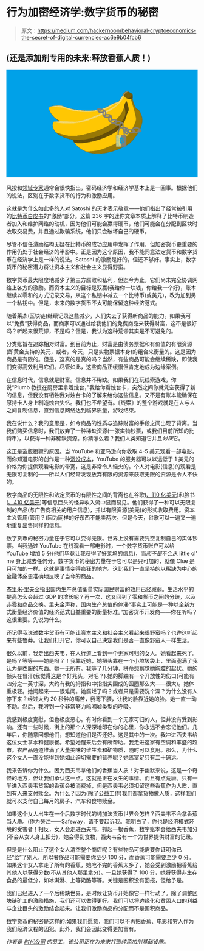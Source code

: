 # 行为加密经济学:数字货币的秘密

> 原文：<https://medium.com/hackernoon/behavioral-cryptoeconomics-the-secret-of-digital-currencies-ac6e9b04fcb6>

## (还是添加剂专用的未来:释放香蕉人质！)

![](img/9597bfc04703c3db110760101f3ca1c9.png)

风投和[领域专家](https://www.coindesk.com/making-sense-cryptoeconomics/)通常会很快指出，密码经济学和经济学基本上是一回事。根据他们的说法，区别在于数字货币的行为和激励应用。

这就是为什么如此多的人对 Satoshi 的天才表示敬意——他们指出了经常被引用的[比特币白皮书](https://bitcoin.org/bitcoin.pdf)的“激励”部分。这篇 236 字的迷你文章本质上解释了比特币制造者加入和维护网络的动机，因为他们可能会赢得硬币，他们可能会在分配到区块时收取交易费，并且通过欺骗系统，他们只会破坏自己的硬币。

尽管不信任激励结构无疑在比特币的成功应用中发挥了作用，但加密货币更重要的作用仍处于社会经济的半影中。正是因为这个原因，我不能同意法定货币和数字货币在经济学上是一样的说法。Satoshi 的激励是好的，但还不够好。事实上，数字货币的秘密潜力将让资本主义和社会主义显得野蛮。

数字货币最大限度地减少了第三方腐败和私利，但迄今为止，它们尚未完全协调网络上各方的激励。而资本主义的目标是双赢(我给你一块钱，你给我一个好)，账本继续以零和的方式记录交易，从这个私钥中减去一个比特币(或美元)，改为加到另一个私钥中。但是，未来的数字货币不太可能保留这种经济范式。

随着莱杰(区块链)继续记录这些减少，人们失去了获得新商品的能力。如果我可以“免费”获得商品，而商家可以通过给我他们的免费商品来获得财富，这不是很好吗？听起来很荒谬，不是吗？但是，我认为这种荒谬其实是不可避免的。

分类账旨在追踪相对财富。到目前为止，财富是由债务票据和有价值的有限资源(即黄金支持的美元，或者，今天，只是实物票据本身)的组合来衡量的。这是因为商品是有限的。但是，这真的是真的吗？当然，有些商品可能会继续稀缺，即使我们变得高效利用它们。尽管如此，这些商品正缓慢但肯定地成为边缘案例。

在信息时代，信息就是财富。信息并不稀缺。如果我们在玩线索游戏，你说“Plumb 教授在厨房里拿着烛台，”我给你看烛台卡，突然之间你就凭空获得了新的信息，但我没有牺牲我对烛台卡的了解来给你这些信息。又不是有账本能确保在原持卡人身上制造烛台失忆。我们也不希望有。《线索》的整个游戏就是在人与人之间复制信息，直到信息网络达到临界质量，游戏结束。

我在说什么？我的意思是，如今商品的性质与追踪财富的手段之间出现了背离。当我们购买信息时，我们放弃了一种稀缺资源(一张实物钞票，或我们目前所知的比特币)，以获得一种非稀缺资源。你猜怎么着？我们人类知道它并且*讨厌*它。

这正是盗版猖獗的原因。当 YouTube 和亚马逊向你收取 4-5 美元观看一部电影，而你知道电影的创作是一种[沉没成本](https://en.wikipedia.org/wiki/Sunk_cost)，YouTube 的服务器可以以远低于 1 美元的价格为你提供观看电影的带宽，这是非常令人恼火的。个人对电影(信息)的观看是无限可复制的——所以人们经常发现放弃有限的资源来获取无限的资源是令人不快的。

数字商品的无限性和法定货币的有限性之间的背离也在谷歌([、110 亿美元](https://www.statista.com/statistics/266206/googles-annual-global-revenue/))和脸书([、410 亿美元](https://www.statista.com/statistics/277229/facebooks-annual-revenue-and-net-income/))等信息巨头的怪异收入流中显而易见。他们获得了一种可以无限复制的产品(与广告商相关的用户信息)，并以有限资源(美元)的形式收取费用。资本主义管用(管用？)因为同样的好东西不能卖两次。但是今天，谷歌可以一遍又一遍地重复出售同样的信息。

数字货币的秘密力量在于它可以变得无限。世界上没有需要凭空复制自己的实体钞票。当我通过 YouTube 在线观看一部电影时，一个数字货币账户可以给 YouTube 增加 5 分(他们毕竟让我获得了好莱坞的信息)，而*而不是*不会从 little ol' me 身上减去任何分。数字货币的秘密力量在于它可以是只可加的，就像 Clue 是只可加的一样。这就是事情变得疯狂的地方。这比我们一直坚持的以稀缺为中心的金融体系更准确地反映了当今的商品。

[杰里米·里夫金指出](http://www.thefiscaltimes.com/Articles/2014/07/30/Zero-Marginal-Cost-Society-and-End-GDP)国内生产总值衡量实际国民财富的效用已经减弱。生活水平的提高怎么会超过 GDP 的增长呢？再一次，这又回到了零和货币之间的分歧，以及[非零和](https://en.wikipedia.org/wiki/Zero-sum_game#Non-zero-sum)商品交换。里夫金声称，国内生产总值的停滞“事实上可能是一种以全新方式衡量经济价值的经济范式日益重要的衡量标准。”加密货币开发商——你在听吗？这很重要。先说为什么。

还记得我说过数字货币有可能让资本主义和社会主义看起来很野蛮吗？也许这听起来有些鲁莽。让我们打开它，你可以自己决定我们是否一直像野蛮人一样生活。

很久以前，我走出西夫韦，在人行道上看到一个无家可归的女人。她看起来死了。是吗？等等——她是吗？！我靠近她，她把头靠在一个小垃圾袋上，里面塞满了我认为是衣服的东西。她一无所有。我等了几分钟，拼命想察觉她胸腔的起伏。她的额头在冒汗(我觉得这是个好兆头，对吧？).她的脚踝有一个开放性的伤口(可能有四分之一英寸深，大约有我的拇指和中指指尖围成的圆圈那么大——很大)。她体重极轻。她闻起来——很难闻。她腐烂了吗？或者只是需要洗个澡？为什么没有人停下来？经过大约 20 秒钟的痛苦，我弯下腰，让我的脸靠近她的脸。她一直一动不动。然后，我听到一个非常努力呜咽嘘类型的呼吸。

我感到极度宽慰，但也极度恶心。有时你看到一个无家可归的人，但并没有受到影响。还有一些时候，街上的那个人深深地印在你的心里，你永远不会忘记他们。几年后，你随意回想他们，想知道他们是否还好。这是其中的一次。我冲进西夫韦给这位女士拿水和健康餐。希望她醒来后会有所帮助。我走进这家有空调和丰盛的超市。农产品通道堆满了大量美味的维生素和矿物质，随时可以食用。那么，为什么这个女人一直没能得到她如此迫切需要的营养呢？她离富足只有二十码远。

我来告诉你为什么。因为西夫韦拿他们的香蕉当人质！对于幽默来说，这是一个奇怪的地方，但让我们承认这一点。这就是正在发生的事情。而且有点荒唐。只有一半进入西夫韦货架的香蕉会被消费掉，但是西夫韦必须扣留这些香蕉作为人质，直到有人来支付赎金。为什么？因为(除了公益工作)我们都拿货物做人质，这样我们就可以支付自己每月的房子、汽车和食物赎金。

如果这个女人出生在一个后数字时代的纯加法货币世界会怎样？西夫韦不会拿香蕉当人质。(作为旁注——Safeway，请不要起诉我。我明白了，你也是经济模式环境的受害者！相反，女人会走进西夫韦，抓起一根香蕉，数字账本会给西夫韦加分(不会从女人身上扣分)，她会得到食物，西夫韦会有一个为世界提供财富的记录。

但是是什么阻止了这个女人清空整个商店呢？有些物品可能需要你证明你已经“给”了别人，所以奢侈品可能需要你至少 100 分，而香蕉可能需要至少 0 分。如果这个女人拿走了所有的香蕉，她吃不完的香蕉太多了，她会受到激励把香蕉给其他人以获得分数(不从其他人那里拿分)。一旦她获得了 100 分，她将获得非生存食品的最低分，如冰淇淋、上等奶酪等等。关键是囤积没有回报，但给予是。

我们已经进入了一个后稀缺世界，是时候让货币开始像它一样行动了。除了调整区块链矿工的激励措施，我们还可以做得更好。我们可以将边缘化和贫困人口的利益与企业巨头的激励结合起来。让我们激励商品的分配而不是囤积商品。

数字货币的秘密是这样的:如果我们愿意，我们可以不再把香蕉、电影和穷人作为我们经济议程的囚犯。此外，我们会因此变得更加富有。

*作者是* [*时代公司*](https://era.eco/) *的员工，该公司正在为未来打造纯添加剂基础设施。*